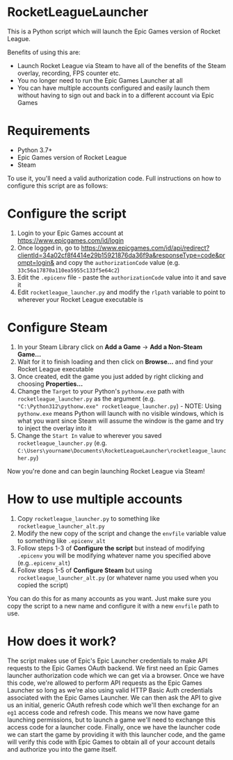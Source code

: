 # RocketLeagueLauncher

This is a Python script which will launch the Epic Games version of Rocket League. 

Benefits of using this are:
* Launch Rocket League via Steam to have all of the benefits of the Steam overlay, recording, FPS counter etc. 
* You no longer need to run the Epic Games Launcher at all
* You can have multiple accounts configured and easily launch them without having to sign out and back in to a different account via Epic Games

# Requirements

* Python 3.7+
* Epic Games version of Rocket League
* Steam

To use it, you'll need a valid authorization code. Full instructions on how to configure this script are as follows:

# Configure the script

1. Login to your Epic Games account at https://www.epicgames.com/id/login
2. Once logged in, go to https://www.epicgames.com/id/api/redirect?clientId=34a02cf8f4414e29b15921876da36f9a&responseType=code&prompt=login& and copy the `authorizationCode` value (e.g. `33c56a17870a110ea5955c133f5e64c2`)
3. Edit the `.epicenv` file - paste the `authorizationCode` value into it and save it
4. Edit `rocketleague_launcher.py` and modify the `rlpath` variable to point to wherever your Rocket League executable is

# Configure Steam

1. In your Steam Library click on **Add a Game** -> **Add a Non-Steam Game...**
2. Wait for it to finish loading and then click on **Browse...** and find your Rocket League executable
3. Once created, edit the game you just added by right clicking and choosing **Properties...**
4. Change the `Target` to your Python's `pythonw.exe` path with `rocketleague_launcher.py` as the argument (e.g. `"C:\Python312\pythonw.exe" rocketleague_launcher.py`) - NOTE: Using `pythonw.exe` means Python will launch with no visible windows, which is what you want since Steam will assume the window is the game and try to inject the overlay into it
5. Change the `Start In` value to wherever you saved `rocketleague_launcher.py` (e.g. `C:\Users\yourname\Documents\RocketLeagueLauncher\rocketleague_launcher.py`)

Now you're done and can begin launching Rocket League via Steam!

# How to use multiple accounts

1. Copy `rocketleague_launcher.py` to something like `rocketleague_launcher_alt.py`
2. Modify the new copy of the script and change the `envfile` variable value to something like `.epicenv_alt`
3. Follow steps 1-3 of **Configure the script** but instead of modifying `.epicenv` you will be modifying whatever name you specified above (e.g.`.epicenv_alt`)
4. Follow steps 1-5 of **Configure Steam** but using `rocketleague_launcher_alt.py` (or whatever name you used when you copied the script)

You can do this for as many accounts as you want. Just make sure you copy the script to a new name and configure it with a new `envfile` path to use.

##

# How does it work?

The script makes use of Epic's Epic Launcher credentials to make API requests to the Epic Games OAuth backend. We first need an Epic Games launcher authorization code which we can get via a browser. Once we have this code, we're allowed to perform API requests as the Epic Games Launcher so long as we're also using valid HTTP Basic Auth credentials associated with the Epic Games Launcher. We can then ask the API to give us an initial, generic OAuth refresh code which we'll then exchange for an `eg1` access code and refresh code. This means we now have game launching permissions, but to launch a game we'll need to exchange this access code for a launcher code. Finally, once we have the launcher code we can start the game by providing it with this launcher code, and the game will verify this code with Epic Games to obtain all of your account details and authorize you into the game itself. 
